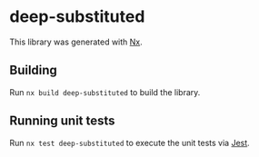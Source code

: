 # deep-substituted

This library was generated with [Nx](https://nx.dev).

## Building

Run `nx build deep-substituted` to build the library.

## Running unit tests

Run `nx test deep-substituted` to execute the unit tests via [Jest](https://jestjs.io).
